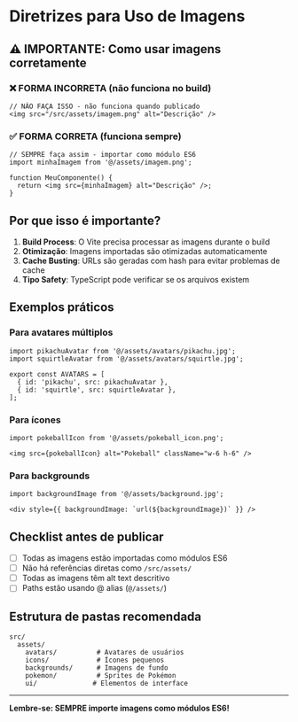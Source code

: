 # Diretrizes para Uso de Imagens

## ⚠️ IMPORTANTE: Como usar imagens corretamente

### ❌ FORMA INCORRETA (não funciona no build)
```tsx
// NÃO FAÇA ISSO - não funciona quando publicado
<img src="/src/assets/imagem.png" alt="Descrição" />
```

### ✅ FORMA CORRETA (funciona sempre)
```tsx
// SEMPRE faça assim - importar como módulo ES6
import minhaImagem from '@/assets/imagem.png';

function MeuComponente() {
  return <img src={minhaImagem} alt="Descrição" />;
}
```

## Por que isso é importante?

1. **Build Process**: O Vite precisa processar as imagens durante o build
2. **Otimização**: Imagens importadas são otimizadas automaticamente
3. **Cache Busting**: URLs são geradas com hash para evitar problemas de cache
4. **Tipo Safety**: TypeScript pode verificar se os arquivos existem

## Exemplos práticos

### Para avatares múltiplos
```tsx
import pikachuAvatar from '@/assets/avatars/pikachu.jpg';
import squirtleAvatar from '@/assets/avatars/squirtle.jpg';

export const AVATARS = [
  { id: 'pikachu', src: pikachuAvatar },
  { id: 'squirtle', src: squirtleAvatar },
];
```

### Para ícones
```tsx
import pokeballIcon from '@/assets/pokeball_icon.png';

<img src={pokeballIcon} alt="Pokeball" className="w-6 h-6" />
```

### Para backgrounds
```tsx
import backgroundImage from '@/assets/background.jpg';

<div style={{ backgroundImage: `url(${backgroundImage})` }} />
```

## Checklist antes de publicar

- [ ] Todas as imagens estão importadas como módulos ES6
- [ ] Não há referências diretas como `/src/assets/`
- [ ] Todas as imagens têm alt text descritivo
- [ ] Paths estão usando @ alias (`@/assets/`)

## Estrutura de pastas recomendada

```
src/
  assets/
    avatars/          # Avatares de usuários
    icons/            # Ícones pequenos
    backgrounds/      # Imagens de fundo
    pokemon/          # Sprites de Pokémon
    ui/              # Elementos de interface
```

---

**Lembre-se: SEMPRE importe imagens como módulos ES6!**